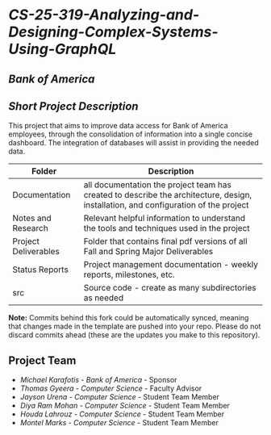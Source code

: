 # *CS-25-319-Analyzing-and-Designing-Complex-Systems-Using-GraphQL*
## *Bank of America*
## *Short Project Description*
This project that aims to improve data access for Bank of America employees, through the consolidation of information into a single concise dashboard. The integration of databases will assist in providing the needed data.

| Folder | Description |
|---|---|
| Documentation |  all documentation the project team has created to describe the architecture, design, installation, and configuration of the project |
| Notes and Research | Relevant helpful information to understand the tools and techniques used in the project |
| Project Deliverables | Folder that contains final pdf versions of all Fall and Spring Major Deliverables |
| Status Reports | Project management documentation - weekly reports, milestones, etc. |
| src | Source code - create as many subdirectories as needed |

**Note:** Commits behind this fork could be automatically synced, meaning that changes made in the template are pushed into your repo. Please do not discard commits ahead (these are the updates you make to this repository).

## Project Team
- *Michael Karafotis* - *Bank of America* - Sponsor
- *Thomas Gyeera* - *Computer Science* - Faculty Advisor
- *Jayson Urena* - *Computer Science* - Student Team Member
- *Diya Ram Mohan* - *Computer Science* - Student Team Member
- *Houda Lahrouz* - *Computer Science* - Student Team Member
- *Montel Marks* - *Computer Science* - Student Team Member

